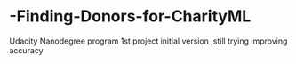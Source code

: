 # -Finding-Donors-for-CharityML
Udacity Nanodegree program 1st project
initial version ,still trying improving accuracy

